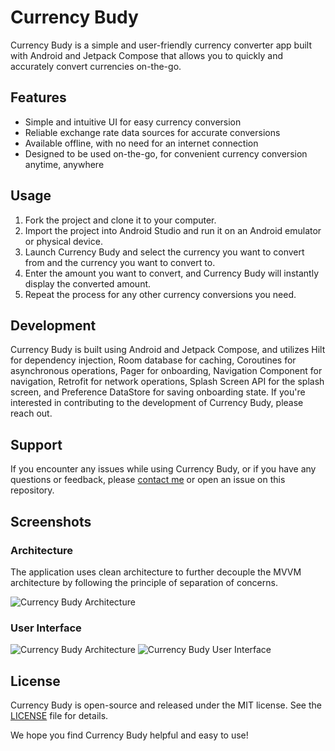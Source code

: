 # Currency Budy

Currency Budy is a simple and user-friendly currency converter app built with Android and Jetpack Compose that allows you to quickly and accurately convert currencies on-the-go.

## Features

- Simple and intuitive UI for easy currency conversion
- Reliable exchange rate data sources for accurate conversions
- Available offline, with no need for an internet connection
- Designed to be used on-the-go, for convenient currency conversion anytime, anywhere

## Usage

1. Fork the project and clone it to your computer.
2. Import the project into Android Studio and run it on an Android emulator or physical device.
3. Launch Currency Budy and select the currency you want to convert from and the currency you want to convert to.
4. Enter the amount you want to convert, and Currency Budy will instantly display the converted amount.
5. Repeat the process for any other currency conversions you need.

## Development

Currency Budy is built using Android and Jetpack Compose, and utilizes Hilt for dependency injection, Room database for caching, Coroutines for asynchronous operations, Pager for onboarding, Navigation Component for navigation, Retrofit for network operations, Splash Screen API for the splash screen, and Preference DataStore for saving onboarding state. If you're interested in contributing to the development of Currency Budy, please reach out.

## Support

If you encounter any issues while using Currency Budy, or if you have any questions or feedback, please [contact me](mailto:ericwathome007@gmail.com) or open an issue on this repository.

## Screenshots

### Architecture

The application uses clean architecture to further decouple the MVVM architecture by following the principle of separation of concerns.

![Currency Budy Architecture](https://raw.githubusercontent.com/ericwafula/images/main/Screenshot%20from%202023-02-19%2009-21-29.png?token=GHSAT0AAAAAAB6ZTPLKCZKBMR7OZWV42WOQY7R5DGA)

### User Interface

![Currency Budy Architecture](https://raw.githubusercontent.com/ericwafula/images/main/Screenshot%20from%202023-02-19%2001-52-18.png?token=GHSAT0AAAAAAB6ZTPLLY4VRJ34MXER6XWS2Y7R5EUA)
![Currency Budy User Interface](https://raw.githubusercontent.com/ericwafula/images/main/Screenshot%20from%202023-02-19%2011-11-49.png?token=GHSAT0AAAAAAB6ZTPLLQGMVH72UDS6WYRJKY7R5CDQ)

## License

Currency Budy is open-source and released under the MIT license. See the [LICENSE](license.txt) file for details.

We hope you find Currency Budy helpful and easy to use!